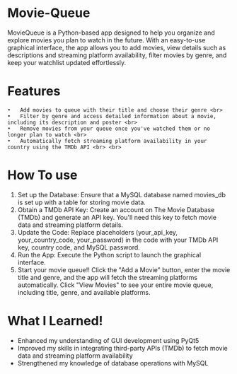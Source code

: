 # Movie-Queue

MovieQueue is a Python-based app designed to help you organize and explore movies you plan to watch in the future. With an easy-to-use graphical interface, the app allows you to add movies, view details such as descriptions and streaming platform availability, filter movies by genre, and keep your watchlist updated effortlessly.

# Features
	•	Add movies to queue with their title and choose their genre <br>
	•	Filter by genre and access detailed information about a movie, including its description and poster <br>
	•	Remove movies from your queue once you've watched them or no longer plan to watch <br>
	•	Automatically fetch streaming platform availability in your country using the TMDb API <br> <br>

 # How To use
  1.  Set up the Database: Ensure that a MySQL database named movies_db is set up with a table for storing movie data. <br>
  2.  Obtain a TMDb API Key: Create an account on The Movie Database (TMDb) and generate an API key. You'll need this key to fetch movie data and streaming platform details. <br>
  3.  Update the Code: Replace placeholders (your_api_key, your_country_code, your_password) in the code with your TMDb API key, country code, and MySQL password. <br>
  4.  Run the App: Execute the Python script to launch the graphical interface. <br>
  5.  Start your movie queue!! Click the "Add a Movie" button, enter the movie title and genre, and the app will fetch the streaming platforms automatically. Click "View Movies" to see your entire movie queue, including title, genre, and available platforms. <br>
	
# What I Learned!

* Enhanced my understanding of GUI development using PyQt5
* Improved my skills in integrating third-party APIs (TMDb) to fetch movie data and streaming platform availability
* Strengthened my knowledge of database operations with MySQL

